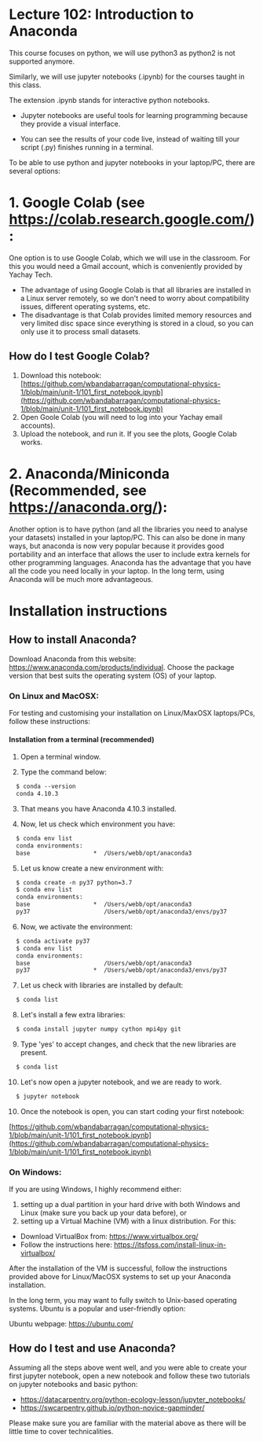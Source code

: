 # Lecture 102: Introduction to Anaconda

This course focuses on python, we will use python3 as python2 is not supported anymore.

Similarly, we will use jupyter notebooks (.ipynb) for the courses taught in this class.

The extension .ipynb stands for interactive python notebooks.

- Jupyter notebooks are useful tools for learning programming because they provide a visual interface.

- You can see the results of your code live, instead of waiting till your script (.py) finishes running in a terminal.


To be able to use python and jupyter notebooks in your laptop/PC, there are several options:

# 1. Google Colab (see https://colab.research.google.com/):
One option is to use Google Colab, which we will use in the classroom. For this you would need a Gmail account, which is conveniently provided by Yachay Tech.

- The advantage of using Google Colab is that all libraries are installed in a Linux server remotely, so we don't need to worry about compatibility issues, different operating systems, etc.
- The disadvantage is that Colab provides limited memory resources and very limited disc space since everything is stored in a cloud, so you can only use it to process small datasets.

## How do I test Google Colab?
1. Download this notebook: [https://github.com/wbandabarragan/computational-physics-1/blob/main/unit-1/101_first_notebook.ipynb](https://github.com/wbandabarragan/computational-physics-1/blob/main/unit-1/101_first_notebook.ipynb)
2. Open Goole Colab (you will need to log into your Yachay email accounts).
3. Upload the notebook, and run it. If you see the plots, Google Colab works.

# 2. Anaconda/Miniconda (Recommended, see https://anaconda.org/):
Another option is to have python (and all the libraries you need to analyse your datasets) installed in your laptop/PC. This can also be done in many ways, but anaconda is now very popular because it provides good portability and an interface that allows the user to include extra kernels for other programming languages. Anaconda has the advantage that you have all the code you need locally in your laptop. In the long term, using Anaconda will be much more advantageous.

# Installation instructions

## How to install Anaconda?
Download Anaconda from this website: https://www.anaconda.com/products/individual. Choose the package version that best suits the operating system (OS) of your laptop.

### On Linux and MacOSX:
For testing and customising your installation on Linux/MaxOSX laptops/PCs, follow these instructions:

#### Installation from a terminal (recommended)

1. Open a terminal window.<br>

2. Type the command below:<br>
~~~~html
  $ conda --version
  conda 4.10.3
~~~~

3. That means you have Anaconda 4.10.3 installed.<br>

4. Now, let us check which environment you have:<br>
~~~~html
  $ conda env list
  conda environments:
  base                  *  /Users/webb/opt/anaconda3
~~~~

5. Let us know create a new environment with:<br>
~~~~html
  $ conda create -n py37 python=3.7
  $ conda env list
  conda environments:
  base                  *  /Users/webb/opt/anaconda3
  py37                     /Users/webb/opt/anaconda3/envs/py37
~~~~

6. Now, we activate the environment:<br>
~~~~html
  $ conda activate py37
  $ conda env list
  conda environments:
  base                     /Users/webb/opt/anaconda3
  py37                  *  /Users/webb/opt/anaconda3/envs/py37
~~~~

7. Let us check with libraries are installed by default:<br>
~~~~html
  $ conda list
~~~~

8. Let's install a few extra libraries:<br>
~~~~html
  $ conda install jupyter numpy cython mpi4py git
~~~~

9. Type 'yes' to accept changes, and check that the new libraries are present.<br>
~~~~html
  $ conda list
~~~~

10. Let's now open a jupyter notebook, and we are ready to work.<br>
~~~~html
  $ jupyter notebook
~~~~

10. Once the notebook is open, you can start coding your first notebook:<br>

[https://github.com/wbandabarragan/computational-physics-1/blob/main/unit-1/101_first_notebook.ipynb](https://github.com/wbandabarragan/computational-physics-1/blob/main/unit-1/101_first_notebook.ipynb)


### On Windows:
If you are using Windows, I highly recommend either:

1. setting up a dual partition in your hard drive with both Windows and Linux (make sure you back up your data before), or
2. setting up a Virtual Machine (VM) with a linux distribution. For this:

- Download VirtualBox from: https://www.virtualbox.org/
- Follow the instructions here: https://itsfoss.com/install-linux-in-virtualbox/

After the installation of the VM is successful, follow the instructions provided above for Linux/MacOSX systems to set up your Anaconda installation.

In the long term, you may want to fully switch to Unix-based operating systems. Ubuntu is a popular and user-friendly option:

Ubuntu webpage: https://ubuntu.com/


## How do I test and use Anaconda?
Assuming all the steps above went well, and you were able to create your first jupyter notebook, open a new notebook and follow these two tutorials on jupyter notebooks and basic python:

- https://datacarpentry.org/python-ecology-lesson/jupyter_notebooks/
- https://swcarpentry.github.io/python-novice-gapminder/

Please make sure you are familiar with the material above as there will be little time to cover technicalities.
